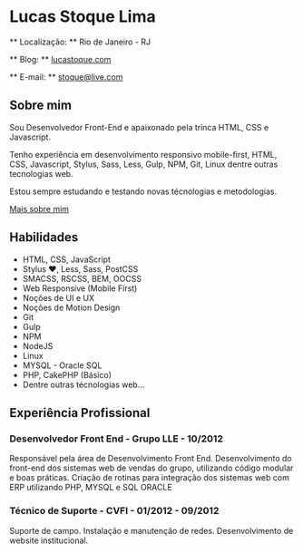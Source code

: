 # Lucas Stoque Lima

** Localização: ** Rio de Janeiro - RJ

** Blog: ** [lucastoque.com](https://lucastoque.com)

** E-mail: ** [stoque@live.com](mailto:stoque@live.com)



## Sobre mim

Sou Desenvolvedor Front-End e apaixonado pela trinca HTML, CSS e Javascript.

Tenho experiência em desenvolvimento responsivo mobile-first, HTML, CSS, Javascript, Stylus, Sass, Less, Gulp, NPM, Git, Linux dentre outras tecnologias web. 

Estou sempre estudando e testando novas técnologias e metodologias.

[Mais sobre mim](https://lucastoque.com/about)

## Habilidades

* HTML, CSS, JavaScript
* Stylus ❤, Less, Sass, PostCSS
* SMACSS, RSCSS, BEM, OOCSS
* Web Responsive (Mobile First)
* Noções de UI e UX
* Noções de Motion Design
* Git
* Gulp
* NPM
* NodeJS
* Linux
* MYSQL - Oracle SQL 
* PHP, CakePHP (Básico)
* Dentre outras técnologias web...

## Experiência Profissional

### Desenvolvedor Front End - Grupo LLE - 10/2012
Responsável pela área de Desenvolvimento Front End.
Desenvolvimento do front-end dos sistemas web de vendas do grupo, utilizando código modular e boas práticas.
Criação de rotinas para integração dos sistemas web com ERP utilizando PHP, MYSQL e SQL ORACLE

### Técnico de Suporte - CVFI - 01/2012 - 09/2012
Suporte de campo.
Instalação e manutenção de redes.
Desenvolvimento de website institucional.

